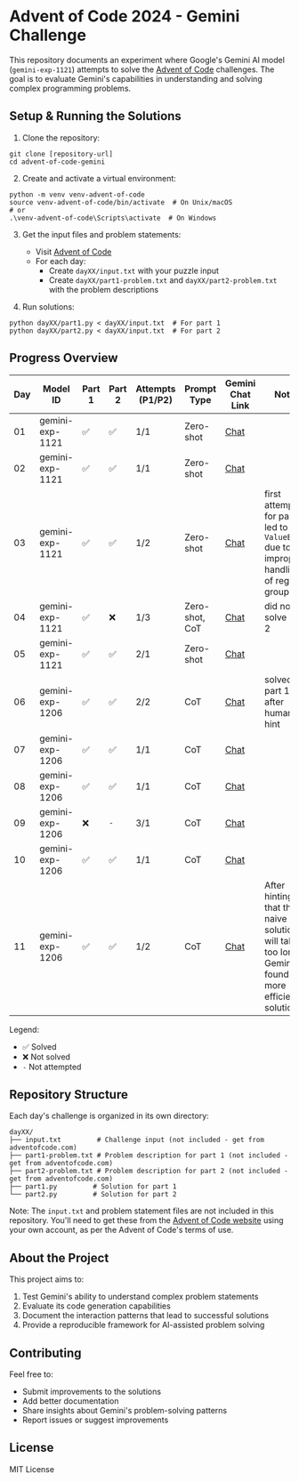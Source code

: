# Advent of Code 2024 - Gemini Challenge

This repository documents an experiment where Google's Gemini AI model (`gemini-exp-1121`) attempts to solve the [Advent of Code](https://adventofcode.com/) challenges. The goal is to evaluate Gemini's capabilities in understanding and solving complex programming problems.

## Setup & Running the Solutions

1. Clone the repository:
```
git clone [repository-url]
cd advent-of-code-gemini
```

2. Create and activate a virtual environment:
```
python -m venv venv-advent-of-code
source venv-advent-of-code/bin/activate  # On Unix/macOS
# or
.\venv-advent-of-code\Scripts\activate  # On Windows
```

3. Get the input files and problem statements:
   - Visit [Advent of Code](https://adventofcode.com/)
   - For each day:
     - Create `dayXX/input.txt` with your puzzle input
     - Create `dayXX/part1-problem.txt` and `dayXX/part2-problem.txt` with the problem descriptions

4. Run solutions:
```
python dayXX/part1.py < dayXX/input.txt  # For part 1
python dayXX/part2.py < dayXX/input.txt  # For part 2
```

## Progress Overview

| Day | Model ID  | Part 1 | Part 2 | Attempts (P1/P2) | Prompt Type | Gemini Chat Link | Notes |
|-----|-----------|--------|--------|------------------|-------------|------------------|-------|
| 01  | gemini-exp-1121 | ✅     | ✅     | 1/1              | Zero-shot   | [Chat](https://aistudio.google.com/app/prompts?state=%7B%22ids%22:%5B%221kkRVShxln7z6qfKgsVEtP20hozJj7YkA%22%5D,%22action%22:%22open%22,%22userId%22:%22105677632504908789218%22,%22resourceKeys%22:%7B%7D%7D&usp=sharing)     |       |
| 02  | gemini-exp-1121 | ✅     | ✅     | 1/1              | Zero-shot   | [Chat](https://aistudio.google.com/app/prompts?state=%7B%22ids%22:%5B%221RLXAgFWunvpYsyfIxwo-AUN4a9kjhTRl%22%5D,%22action%22:%22open%22,%22userId%22:%22105677632504908789218%22,%22resourceKeys%22:%7B%7D%7D&usp=sharing)     |       |
| 03  | gemini-exp-1121 | ✅     | ✅     | 1/2              | Zero-shot   | [Chat](https://aistudio.google.com/app/prompts?state=%7B%22ids%22:%5B%221f0KmVrz838uuehNbgh209gEqR726Utg5%22%5D,%22action%22:%22open%22,%22userId%22:%22105677632504908789218%22,%22resourceKeys%22:%7B%7D%7D&usp=sharing)     | first attempt for part 2 led to a `ValueError` due to improper handling of regex groups     |
| 04  | gemini-exp-1121 | ✅     | ❌     | 1/3              | Zero-shot, CoT   | [Chat](https://aistudio.google.com/app/prompts?state=%7B%22ids%22:%5B%2219u86k9DX47Z7S253S-Z0FW_W1tekHthB%22%5D,%22action%22:%22open%22,%22userId%22:%22105677632504908789218%22,%22resourceKeys%22:%7B%7D%7D&usp=sharing)     | did not solve part 2     |
| 05  | gemini-exp-1121 | ✅     | ✅     | 2/1              | Zero-shot   | [Chat](https://aistudio.google.com/app/prompts?state=%7B%22ids%22:%5B%221XV71bCF0inECZ7W9AacPwKf0a0tEMPzt%22%5D,%22action%22:%22open%22,%22userId%22:%22105677632504908789218%22,%22resourceKeys%22:%7B%7D%7D&usp=sharing)     |      |
| 06  | gemini-exp-1206 | ✅    | ✅     | 2/2              | CoT   | [Chat](https://aistudio.google.com/app/prompts?state=%7B%22ids%22:%5B%221VBYQR1257m38-T-o6UlypX623S6DgVKd%22%5D,%22action%22:%22open%22,%22userId%22:%22105677632504908789218%22,%22resourceKeys%22:%7B%7D%7D&usp=sharing)     |  solved part 1 only after human hint    |
| 07  | gemini-exp-1206 | ✅    | ✅     | 1/1              | CoT   | [Chat](https://aistudio.google.com/app/prompts?state=%7B%22ids%22:%5B%221F136Re6CpEnMu7sijkvZROw2vziNlINL%22%5D,%22action%22:%22open%22,%22userId%22:%22105677632504908789218%22,%22resourceKeys%22:%7B%7D%7D&usp=sharing)     |      |
| 08  | gemini-exp-1206 | ✅    | ✅     | 1/1              | CoT   | [Chat](https://aistudio.google.com/app/prompts?state=%7B%22ids%22:%5B%221f4gG-LJf3TuRjpVRMvnfIPZZc-S__ToN%22%5D,%22action%22:%22open%22,%22userId%22:%22105677632504908789218%22,%22resourceKeys%22:%7B%7D%7D&usp=sharing)     |      |
| 09  | gemini-exp-1206 | ❌    | `-`     | 3/1              | CoT   | [Chat](https://aistudio.google.com/app/prompts?state=%7B%22ids%22:%5B%2212_LaEzYEj9S_BGTbINw3Rtkw-0xWhMAJ%22%5D,%22action%22:%22open%22,%22userId%22:%22105677632504908789218%22,%22resourceKeys%22:%7B%7D%7D&usp=sharing)     |      |
| 10  | gemini-exp-1206 | ✅    | ✅     | 1/1              | CoT   | [Chat](https://aistudio.google.com/app/prompts?state=%7B%22ids%22:%5B%221hCDQ3n-za6_L64R9sTD-p_uQvajaj1d7%22%5D,%22action%22:%22open%22,%22userId%22:%22105677632504908789218%22,%22resourceKeys%22:%7B%7D%7D&usp=sharing)     |      |
| 11  | gemini-exp-1206 | ✅    | ✅     | 1/2              | CoT   | [Chat](https://aistudio.google.com/app/prompts?state=%7B%22ids%22:%5B%221SQKUXWTJu_MWTXXMD2DQQM-_9tRXKpjg%22%5D,%22action%22:%22open%22,%22userId%22:%22105677632504908789218%22,%22resourceKeys%22:%7B%7D%7D&usp=sharing)     | After hinting that the naive solution will take too long, Gemini found a more efficient solution     |

Legend:
- ✅ Solved
- ❌ Not solved
- `-` Not attempted

## Repository Structure

Each day's challenge is organized in its own directory:
```
dayXX/
├── input.txt         # Challenge input (not included - get from adventofcode.com)
├── part1-problem.txt # Problem description for part 1 (not included - get from adventofcode.com)
├── part2-problem.txt # Problem description for part 2 (not included - get from adventofcode.com)
├── part1.py         # Solution for part 1
└── part2.py         # Solution for part 2
```

Note: The `input.txt` and problem statement files are not included in this repository. You'll need to get these from the [Advent of Code website](https://adventofcode.com/) using your own account, as per the Advent of Code's terms of use.

## About the Project

This project aims to:
1. Test Gemini's ability to understand complex problem statements
2. Evaluate its code generation capabilities
3. Document the interaction patterns that lead to successful solutions
4. Provide a reproducible framework for AI-assisted problem solving

## Contributing

Feel free to:
- Submit improvements to the solutions
- Add better documentation
- Share insights about Gemini's problem-solving patterns
- Report issues or suggest improvements

## License

MIT License